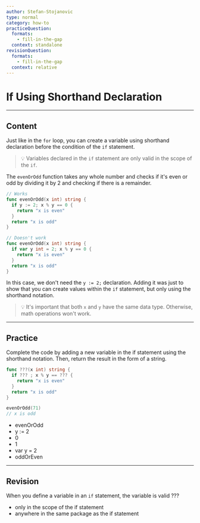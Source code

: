 ```yaml
---
author: Stefan-Stojanovic
type: normal
category: how-to
practiceQuestion:
  formats:
    - fill-in-the-gap
  context: standalone
revisionQuestion:
  formats:
    - fill-in-the-gap
  context: relative
---
```


# If Using Shorthand Declaration


---

## Content

Just like in the `for` loop, you can create a variable using shorthand declaration before the condition of the `if` statement.

> 💡 Variables declared in the `if` statement are only valid in the scope of the `if`. 

The `evenOrOdd` function takes any whole number and checks if it's even or odd by dividing it by 2 and checking if there is a remainder.

```go
// Works
func evenOrOdd(x int) string {
  if y := 2; x % y == 0 {
    return "x is even"
  }
  return "x is odd"
}

// Doesn't work
func evenOrOdd(x int) string {
  if var y int = 2; x % y == 0 {
    return "x is even"
  }
  return "x is odd"
}
```

In this case, we don't need the `y := 2;` declaration. Adding it was just to show that you can create values within the `if` statement, but only using the shorthand notation. 

> 💡 It's important that both `x` and `y` have the same data type. Otherwise, math operations won't work.


---

## Practice

Complete the code by adding a new variable in the if statement using the shorthand notation. Then, return the result in the form of a string.

```go
func ???(x int) string {
  if ??? ; x % y == ??? {
    return "x is even"
  }
  return "x is odd"
}

evenOrOdd(71)
// x is odd
```

- evenOrOdd
- y := 2
- 0
- 1
- var y = 2
- oddOrEven


---

## Revision

When you define a variable in an `if` statement, the variable is valid ???

- only in the scope of the if statement
- anywhere in the same package as the if statement
